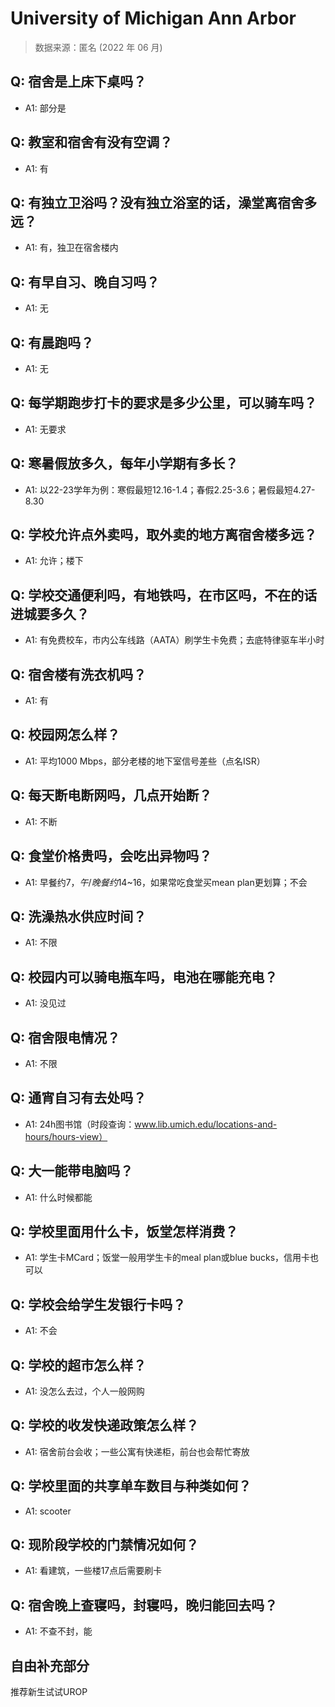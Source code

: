 # University of Michigan Ann Arbor

> 数据来源：匿名 (2022 年 06 月)

## Q: 宿舍是上床下桌吗？

- A1: 部分是

## Q: 教室和宿舍有没有空调？

- A1: 有

## Q: 有独立卫浴吗？没有独立浴室的话，澡堂离宿舍多远？

- A1: 有，独卫在宿舍楼内

## Q: 有早自习、晚自习吗？

- A1: 无

## Q: 有晨跑吗？

- A1: 无

## Q: 每学期跑步打卡的要求是多少公里，可以骑车吗？

- A1: 无要求

## Q: 寒暑假放多久，每年小学期有多长？

- A1: 以22-23学年为例：寒假最短12.16-1.4；春假2.25-3.6；暑假最短4.27-8.30

## Q: 学校允许点外卖吗，取外卖的地方离宿舍楼多远？

- A1: 允许；楼下

## Q: 学校交通便利吗，有地铁吗，在市区吗，不在的话进城要多久？

- A1: 有免费校车，市内公车线路（AATA）刷学生卡免费；去底特律驱车半小时

## Q: 宿舍楼有洗衣机吗？

- A1: 有

## Q: 校园网怎么样？

- A1: 平均1000 Mbps，部分老楼的地下室信号差些（点名ISR）

## Q: 每天断电断网吗，几点开始断？

- A1: 不断

## Q: 食堂价格贵吗，会吃出异物吗？

- A1: 早餐约$7，午/晚餐约$14\~16，如果常吃食堂买mean plan更划算；不会

## Q: 洗澡热水供应时间？

- A1: 不限

## Q: 校园内可以骑电瓶车吗，电池在哪能充电？

- A1: 没见过

## Q: 宿舍限电情况？

- A1: 不限

## Q: 通宵自习有去处吗？

- A1: 24h图书馆（时段查询：www.lib.umich.edu/locations-and-hours/hours-view）

## Q: 大一能带电脑吗？

- A1: 什么时候都能

## Q: 学校里面用什么卡，饭堂怎样消费？

- A1: 学生卡MCard；饭堂一般用学生卡的meal plan或blue bucks，信用卡也可以

## Q: 学校会给学生发银行卡吗？

- A1: 不会

## Q: 学校的超市怎么样？

- A1: 没怎么去过，个人一般网购

## Q: 学校的收发快递政策怎么样？

- A1: 宿舍前台会收；一些公寓有快递柜，前台也会帮忙寄放

## Q: 学校里面的共享单车数目与种类如何？

- A1: scooter

## Q: 现阶段学校的门禁情况如何？

- A1: 看建筑，一些楼17点后需要刷卡

## Q: 宿舍晚上查寝吗，封寝吗，晚归能回去吗？

- A1: 不查不封，能

## 自由补充部分

推荐新生试试UROP
